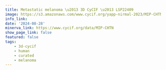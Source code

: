 ```yaml
---
title: Metastatic melanoma \u2013 3D CyCIF \u2013 LSP22409
image: https://s3.amazonaws.com/www.cycif.org/yapp-nirmal-2023/MIP-CHTN-16bit-bgsub-minerva/Hoechst_ffffff-MHC-I_ff0000-CD3e_00ff00.jpg
info_link: 
date: '2024-08-28'
minerva_link: https://www.cycif.org/data/MIP-CHTN
show_page_link: false
featured: false
tags:
    - 3d-cycif
    - human
    - curated
    - melanoma
---
```

